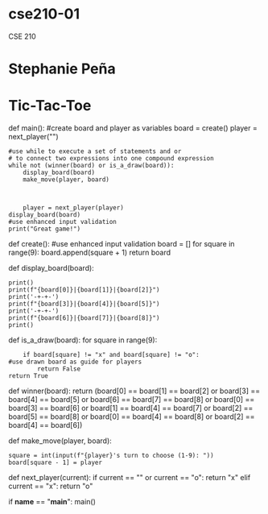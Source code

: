 # cse210-01
CSE 210
#   Stephanie Peña
#   Tic-Tac-Toe



def main():
    #create board and player as variables
    board = create()
    player = next_player("")
  
    #use while to execute a set of statements and or 
    # to connect two expressions into one compound expression
    while not (winner(board) or is_a_draw(board)):
        display_board(board)
        make_move(player, board)



        player = next_player(player)
    display_board(board)
    #use enhanced input validation 
    print("Great game!") 


def create():
    #use enhanced input validation 
    board = []
    for square in range(9):
        board.append(square + 1)
    return board

def display_board(board):

    print()
    print(f"{board[0]}|{board[1]}|{board[2]}")
    print('-+-+-')
    print(f"{board[3]}|{board[4]}|{board[5]}")
    print('-+-+-')
    print(f"{board[6]}|{board[7]}|{board[8]}")
    print()
    
def is_a_draw(board):
    for square in range(9):

        if board[square] != "x" and board[square] != "o":
    #use drawn board as guide for players
            return False
    return True 
    


def winner(board):
    return (board[0] == board[1] == board[2] or board[3] == board[4] == board[5] or board[6] == board[7] == board[8] or board[0] == board[3] == board[6] or board[1] == board[4] == board[7] or
            board[2] == board[5] == board[8] or board[0] == board[4] == board[8] or board[2] == board[4] == board[6])

def make_move(player, board):


    square = int(input(f"{player}'s turn to choose (1-9): "))
    board[square - 1] = player
def next_player(current):
    if current == "" or current == "o":
        return "x"
    elif current == "x":
        return "o"




if __name__ == "__main__":
    main()
